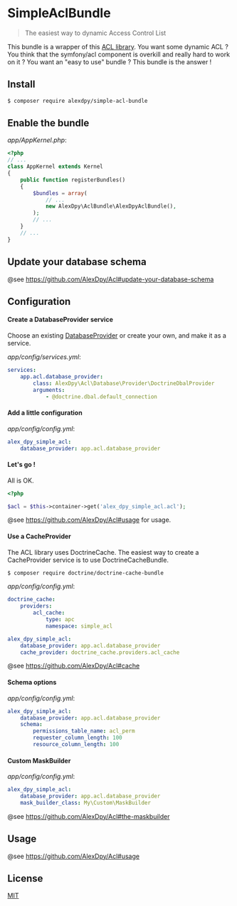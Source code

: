 # SimpleAclBundle

> The easiest way to dynamic Access Control List

This bundle is a wrapper of this [ACL library](https://github.com/AlexDpy/Acl).
You want some dynamic ACL ?
You think that the symfony/acl component is overkill and really hard to work on it ?
You want an "easy to use" bundle ? This bundle is the answer !


## Install
```sh
$ composer require alexdpy/simple-acl-bundle
```

## Enable the bundle

*app/AppKernel.php*:
```php
<?php
// ...
class AppKernel extends Kernel
{
    public function registerBundles()
    {
        $bundles = array(
            // ...
            new AlexDpy\AclBundle\AlexDpyAclBundle(),
        );
        // ...
    }
    // ...
}
```

## Update your database schema

@see https://github.com/AlexDpy/Acl#update-your-database-schema


## Configuration

#### Create a DatabaseProvider service
Choose an existing [DatabaseProvider](https://github.com/AlexDpy/Acl/tree/master/src/Database/Provider) or create your own, and make it as a service.

*app/config/services.yml*:
```yml
services:
    app.acl.database_provider:
        class: AlexDpy\Acl\Database\Provider\DoctrineDbalProvider
        arguments:
            - @doctrine.dbal.default_connection
```

#### Add a little configuration
*app/config/config.yml*:
```yml
alex_dpy_simple_acl:
    database_provider: app.acl.database_provider
```

#### Let's go !

All is OK.
```php
<?php

$acl = $this->container->get('alex_dpy_simple_acl.acl');
```
@see https://github.com/AlexDpy/Acl#usage for usage.


#### Use a CacheProvider

The ACL library uses DoctrineCache.
The easiest way to create a CacheProvider service is to use DoctrineCacheBundle.
```sh
$ composer require doctrine/doctrine-cache-bundle
```
*app/config/config.yml*:
```yml
doctrine_cache:
    providers:
        acl_cache:
            type: apc
            namespace: simple_acl

alex_dpy_simple_acl:
    database_provider: app.acl.database_provider
    cache_provider: doctrine_cache.providers.acl_cache
```

@see https://github.com/AlexDpy/Acl#cache


#### Schema options

*app/config/config.yml*:
```yml
alex_dpy_simple_acl:
    database_provider: app.acl.database_provider
    schema:
        permissions_table_name: acl_perm
        requester_column_length: 100
        resource_column_length: 100
```


#### Custom MaskBuilder

*app/config/config.yml*:
```yml
alex_dpy_simple_acl:
    database_provider: app.acl.database_provider
    mask_builder_class: My\Custom\MaskBuilder
```

@see https://github.com/AlexDpy/Acl#the-maskbuilder

## Usage

@see https://github.com/AlexDpy/Acl#usage

## License

[MIT](./LICENSE)
